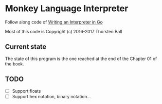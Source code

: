 # Monkey Language Interpreter

Follow along code of [Writing an Interpreter in Go](https://interpreterbook.com)

Most of this code is Copyright (c) 2016-2017 Thorsten Ball

## Current state

The state of this program is the one reached at the end of the Chapter 01 of the book.

## TODO

- [ ] Support floats
- [ ] Support hex notation, binary notation...
